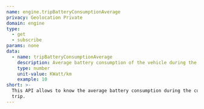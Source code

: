```yaml
---
name: engine.tripBatteryConsumptionAverage
privacy: Geolocation Private
domain: engine
type:
  - get
  - subscribe
params: none
data:
  - name: tripBatteryConsumptionAverage
    description: Average battery consumption of the vehicle during the current trip.
    type: number
    unit-value: KWatt/km
    example: 10
short: >-
  This API allows to know the average battery consumption during the current
  trip.
---
```


